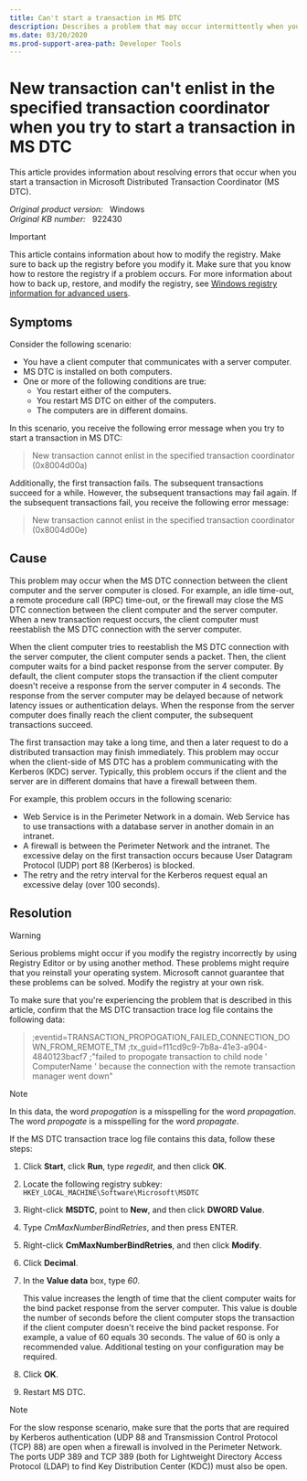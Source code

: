 ```yaml
---
title: Can't start a transaction in MS DTC
description: Describes a problem that may occur intermittently when you try to start a transaction in the MS DTC. A resolution is provided.
ms.date: 03/20/2020
ms.prod-support-area-path: Developer Tools
---
```

# New transaction can't enlist in the specified transaction coordinator when you try to start a transaction in MS DTC

This article provides information about resolving errors that occur when you start a transaction in Microsoft Distributed Transaction Coordinator (MS DTC).

_Original product version:_ &nbsp; Windows  
_Original KB number:_ &nbsp; 922430

> [!IMPORTANT]
> This article contains information about how to modify the registry. Make sure to back up the registry before you modify it. Make sure that you know how to restore the registry if a problem occurs. For more information about how to back up, restore, and modify the registry, see [Windows registry information for advanced users](https://support.microsoft.com/help/256986).

## Symptoms

Consider the following scenario:

- You have a client computer that communicates with a server computer.
- MS DTC is installed on both computers.
- One or more of the following conditions are true:
    - You restart either of the computers.
    - You restart MS DTC on either of the computers.
    - The computers are in different domains.

In this scenario, you receive the following error message when you try to start a transaction in MS DTC:

> New transaction cannot enlist in the specified transaction coordinator (0x8004d00a)

Additionally, the first transaction fails. The subsequent transactions succeed for a while. However, the subsequent transactions may fail again. If the subsequent transactions fail, you receive the following error message:

> New transaction cannot enlist in the specified transaction coordinator (0x8004d00e)

## Cause

This problem may occur when the MS DTC connection between the client computer and the server computer is closed. For example, an idle time-out, a remote procedure call (RPC) time-out, or the firewall may close the MS DTC connection between the client computer and the server computer. When a new transaction request occurs, the client computer must reestablish the MS DTC connection with the server computer.

When the client computer tries to reestablish the MS DTC connection with the server computer, the client computer sends a packet. Then, the client computer waits for a bind packet response from the server computer. By default, the client computer stops the transaction if the client computer doesn't receive a response from the server computer in 4 seconds. The response from the server computer may be delayed because of network latency issues or authentication delays. When the response from the server computer does finally reach the client computer, the subsequent transactions succeed.

The first transaction may take a long time, and then a later request to do a distributed transaction may finish immediately. This problem may occur when the client-side of MS DTC has a problem communicating with the Kerberos (KDC) server. Typically, this problem occurs if the client and the server are in different domains that have a firewall between them.

For example, this problem occurs in the following scenario:

- Web Service is in the Perimeter Network in a domain. Web Service has to use transactions with a database server in another domain in an intranet.
- A firewall is between the Perimeter Network and the intranet. The excessive delay on the first transaction occurs because User Datagram Protocol (UDP) port 88 (Kerberos) is blocked.
- The retry and the retry interval for the Kerberos request equal an excessive delay (over 100 seconds).

## Resolution

> [!WARNING]
> Serious problems might occur if you modify the registry incorrectly by using Registry Editor or by using another method. These problems might require that you reinstall your operating system. Microsoft cannot guarantee that these problems can be solved. Modify the registry at your own risk.

To make sure that you're experiencing the problem that is described in this article, confirm that the MS DTC transaction trace log file contains the following data:

> ;eventid=TRANSACTION_PROPOGATION_FAILED_CONNECTION_DOWN_FROM_REMOTE_TM ;tx_guid=f11cd9c9-7b8a-41e3-a904-4840123bacf7 ;"failed to propogate transaction to child node ' ComputerName ' because the connection with the remote transaction manager went down"

> [!NOTE]
> In this data, the word *propogation* is a misspelling for the word *propagation*. The word *propogate* is a misspelling for the word *propagate*.

If the MS DTC transaction trace log file contains this data, follow these steps:

1. Click **Start**, click **Run**, type *regedit*, and then click **OK**.
2. Locate the following registry subkey:  
   `HKEY_LOCAL_MACHINE\Software\Microsoft\MSDTC`
3. Right-click **MSDTC**, point to **New**, and then click **DWORD Value**.
4. Type *CmMaxNumberBindRetries*, and then press ENTER.
5. Right-click **CmMaxNumberBindRetries**, and then click **Modify**.
6. Click **Decimal**.
7. In the **Value data** box, type *60*.

    This value increases the length of time that the client computer waits for the bind packet response from the server computer. This value is double the number of seconds before the client computer stops the transaction if the client computer doesn't receive the bind packet response. For example, a value of 60 equals 30 seconds. The value of 60 is only a recommended value. Additional testing on your configuration may be required.
8. Click **OK**.
9. Restart MS DTC.

> [!NOTE]
> For the slow response scenario, make sure that the ports that are required by Kerberos authentication (UDP 88 and Transmission Control Protocol (TCP) 88) are open when a firewall is involved in the Perimeter Network. The ports UDP 389 and TCP 389 (both for Lightweight Directory Access Protocol (LDAP) to find Key Distribution Center (KDC)) must also be open.
